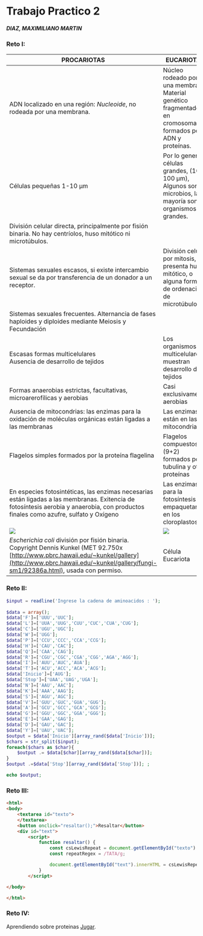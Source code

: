 # Trabajo Practico 2
##### DIAZ, MAXIMILIANO MARTIN
### Reto I:

| **PROCARIOTAS** | **EUCARIOTAS**|
| ---------------------------------------------------------------------------------------------------------------------------------------------------------------------------------------------------------------------------- | ------------------------------------------------------------------------------------------------------------------------------------------------------------------------------------------------------------ |
| ADN localizado en una región: _Nucleoide_, no rodeada por una membrana.                                                                                                                                                      | Núcleo rodeado por una membrana. Material genético fragmentado en cromosomas formados por ADN y proteínas.                                                                                                   |
| Células pequeñas 1-10 µm                                                                                                                                                                                                     | Por lo general células grandes, (10-100 µm), Algunos son microbios, la mayoría son organismos grandes.                                                                                                       |
| División celular directa, principalmente por fisión binaria. No hay centríolos, huso mitótico ni microtúbulos.
Sistemas sexuales escasos, si existe intercambio sexual se da por transferencia de un donador a un receptor. | División celular por mitosis, presenta huso mitótico, o alguna forma de ordenación de microtúbulos.
Sistemas sexuales frecuentes. Alternancia de fases haploides y diploides mediante Meiosis y Fecundación |
| Escasas formas multicelulares<br>Ausencia de desarrollo de tejidos                                                                                                                                                           | Los organismos multicelulares muestran desarrollo de tejidos                                                                                                                                                 |
| Formas anaerobias estrictas, facultativas, microarerofílicas y aerobias                                                                                                                                                      | Casi exclusivamente aerobias                                                                                                                                                                                 |
| Ausencia de mitocondrias: las enzimas para la oxidación de moléculas orgánicas están ligadas a las membranas                                                                                                                 | Las enzimas están en las mitocondrias                                                                                                                                                                        |
| Flagelos simples formados por la proteína flagelina                                                                                                                                                                          | Flagelos compuestos,  (9+2) formados por tubulina y otras proteínas                                                                                                                                          |
| En especies fotosintéticas, las enzimas necesarias están ligadas a las membranas. Exitencia de fotosíntesis aerobia y anaerobia, con productos finales como azufre, sulfato y Oxígeno                                        | Las enzimas para la fotosíntesis se empaquetan en los cloroplastos.                                                                                                                                          |
| ![](http://www.biologia.edu.ar/bacterias/figbac/coli.jpg)                                                                                                                                                                    | ![](http://www.biologia.edu.ar/images/celulas.gif)                                                                                                                                                           |
| _Escherichia coli_ división por fisión binaria. Copyright Dennis Kunkel (MET 92.750x [http://www.pbrc.hawaii.edu/~kunkel/gallery](http://www.pbrc.hawaii.edu/~kunkel/gallery/fungi-sm1/92386a.html), usada con permiso.      | Célula Eucariota                                                                                                                                                                                             |
### Reto II:
```php
$input = readline('Ingrese la cadena de aminoacidos : ');
  
$data = array();
$data['F']=['UUU','UUC'];
$data['L']=['UUA','UUG','CUU','CUC','CUA','CUG'];
$data['C']=['UGU','UGC'];
$data['W']=['UGG'];
$data['P']=['CCU','CCC','CCA','CCG'];
$data['H']=['CAU','CAC'];
$data['Q']=['CAA','CAG'];
$data['R']=['CGU','CGC','CGA','CGG','AGA','AGG'];
$data['I']=['AUU','AUC','AUA'];
$data['T']=['ACU','ACC','ACA','ACG'];
$data['Inicio']=['AUG'];
$data['Stop']=['UAA','UAG','UGA'];
$data['N']=['AAU','AAC'];
$data['K']=['AAA','AAG'];
$data['S']=['AGU','AGC'];
$data['V']=['GUU','GUC','GUA','GUG'];
$data['A']=['GCU','GCC','GCA','GCG'];
$data['G']=['GGU','GGC','GGA','GGG'];
$data['E']=['GAA','GAG'];
$data['D']=['GAU','GAC'];
$data['Y']=['UAU','UAC'];
$output = $data['Inicio'][array_rand($data['Inicio'])];	
$chars = str_split($input);
foreach($chars as $char){
    $output .= $data[$char][array_rand($data[$char])];
}
$output .=$data['Stop'][array_rand($data['Stop'])];	;

echo $output;
```

### Reto III:
```html
<html>
<body>
    <textarea id="texto">
    </textarea>
    <button onclick="resaltar();">Resaltar</button>
    <div id="text">
        <script>
            function resaltar() {
                const csLewisRepeat = document.getElementById("texto").value;
                const repeatRegex = /TATA/g;

                document.getElementById("text").innerHTML = csLewisRepeat.replace(new RegExp(repeatRegex, "gi"), (match) => `</mark>${match}<mark>`);
            }
        </script>

</body>

</html>
```

### Reto IV:
Aprendiendo sobre proteinas [Jugar](https://app.pilas-engine.com.ar/#/proyecto/cfcf18b0-4a9a-43bc-a01d-ffa3ed8abab2?sin_cabecera=true).



